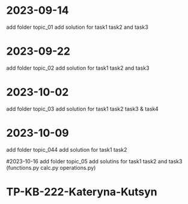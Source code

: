 # 2023-09-14
add folder topic_01
add solution for task1 task2 and task3

# 2023-09-22
add folder topic_02
add solution for task1 task2 and task3

# 2023-10-02
add folder topic_03
add solution for task1 task2 task3 & task4

# 2023-10-09
add folder topic_044
add solution for task1 task2 

#2023-10-16
add folder topic_05
add solutins for task1 task2 and task3 (functions.py calc.py operations.py)

# TP-KB-222-Kateryna-Kutsyn